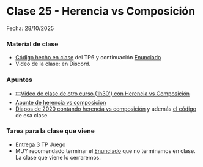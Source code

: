 # Clase 25 - Herencia vs Composición

Fecha: 28/10/2025

### Material de clase

- [Código hecho en clase](https://github.com/pdepman/2025-o-herenciaComposicion) del TP6 y continuación [Enunciado](https://docs.google.com/document/d/1aiHgorQBgIp3TRaGWyV6uTa1YHjldc1wSILqUrrpENA/edit?usp=sharing)
- Video de la clase: en Discord.

### Apuntes
- 🎞️[Video de clase de otro curso (1h30') con Herencia vs Composición](https://youtube.com/watch?v=Hh0PmVQ28xU)
- [Apunte de herencia vs composicion](https://docs.google.com/document/d/1KdG7NrKPgPh4bAcyLuDG2G1iWP7Ze2GFs91qzlvDKqI/edit#heading=h.tc57zux5k1yt)
- [Diapos de 2020 contando herencia vs composición](https://docs.google.com/presentation/d/1WnN9eG2Qr8yxY-rhKZgGu-IpdBm6nFXwAI3PoUWIA84/edit#slide=id.gf999d2a0ef_1_5) y además [el código](https://github.com/pdepjm/2020-o-propinas-her-vs-com) de esa clase.

### Tarea para la clase que viene

* [Entrega 3](https://docs.google.com/document/d/1kOpVzhoWwwnn5gm_AV5d-CgIpZClNI1UOy6v-VnahHw/edit?tab=t.0) TP Juego
* MUY recomendado terminar el [Enunciado](https://docs.google.com/document/d/1aiHgorQBgIp3TRaGWyV6uTa1YHjldc1wSILqUrrpENA/edit?usp=sharing) que no terminamos en clase. La clase que viene lo cerraremos.